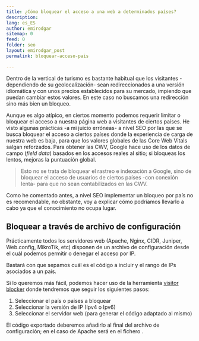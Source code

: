 ```yaml
---
title: ¿Cómo bloquear el acceso a una web a determinados países?
description: 
lang: es_ES
author: emirodgar
sitemap: 0
feed: 0
folder: seo
layout: emirodgar_post
permalink: bloquear-acceso-pais

---
```


Dentro de la vertical de turismo es bastante habitual que los visitantes -dependiendo de su geolocalización- sean redireccionados a una versión idiomática y con unos precios establecidos para su mercado, impiendo que puedan cambiar estos valores. En este caso no buscamos una redirección sino más bien un bloqueo. 

Aunque es algo atípico, en ciertos momento podemos requerir limitar o bloquear el acceso a nuestra página web a visitantes de ciertos países. He visto algunas prácticas -a mi juicio erróneas- a nivel SEO por las que se busca bloquear el acceso a ciertos países donde la experiencia de carga de nuestra web es baja, para que los valores globales de las Core Web Vitals salgan reforzados. Para obtener las CWV, Google hace uso de los datos de campo (*field data*) basados en los accesos reales al sitio; si bloqueas los lentos, mejoras la puntuación global.

> Esto no se trata de bloquear el rastreo e indexación a Google, sino de bloquear el acceso de usuarios de ciertos países -con conexión lenta- para que no sean contabilizados en las CWV. 

Como he comentado antes, a nivel SEO implementar un bloqueo por país no es recomendable, no obstante, voy a explicar cómo podríamos llevarlo a cabo ya que el conocimiento no ocupa lugar.

## Bloquear a través de archivo de configuración

Prácticamente todos los servidores web (Apache, Nginx, CIDR, Juniper, Web.config, MikroTik, etc) disponen de un archivo de configuración desde el cuál podemos permitir o denegar el acceso por IP. 

Bastará con que sepamos cuál es el código a incluir y el rango de IPs asociados a un país. 

Si lo queremos más fácil, podemos hacer uso de la herramienta [visitor blocker](https://www.ip2location.com/free/visitor-blocker) donde tendremos que seguir los siguientes pasos:

1. Seleccionar el país o países a bloquear
2. Seleccionar la versión de IP (Ipv4 o Ipv6)
3. Seleccionar el servidor web (para generar el código adaptado al mismo)

El código exportado deberemos añadirlo al final del archivo de configuración; en el caso de Apache será en el fichero .
<!--stackedit_data:
eyJoaXN0b3J5IjpbMTk1ODAwMjA4LC01NDg1MTM5NDBdfQ==
-->